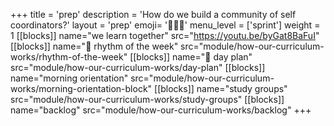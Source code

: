 +++
title = 'prep'
description = 'How do we build a community of self coordinators?'
layout = 'prep'
emoji= '🧑🏾‍💻'
menu_level = ['sprint']
weight = 1
[[blocks]]
name="we learn together"
src="https://youtu.be/byGat8BaFuI"
[[blocks]]
name="🥁 rhythm of the week"
src="module/how-our-curriculum-works/rhythm-of-the-week"
[[blocks]]
name="📅 day plan"
src="module/how-our-curriculum-works/day-plan"
[[blocks]]
name="morning orientation"
src="module/how-our-curriculum-works/morning-orientation-block"
[[blocks]]
name="study groups"
src="module/how-our-curriculum-works/study-groups"
[[blocks]]
name="backlog"
src="module/how-our-curriculum-works/backlog"
+++
